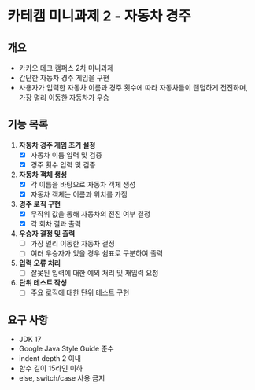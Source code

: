 # 카테캠 미니과제 2 - 자동차 경주

## 개요
- 카카오 테크 캠퍼스 2차 미니과제
- 간단한 자동차 경주 게임을 구현
- 사용자가 입력한 자동차 이름과 경주 횟수에 따라 자동차들이 랜덤하게 전진하며, 가장 멀리 이동한 자동차가 우승

## 기능 목록

1. **자동차 경주 게임 초기 설정**
    - [X] 자동차 이름 입력 및 검증
    - [X] 경주 횟수 입력 및 검증

2. **자동차 객체 생성**
    - [X] 각 이름을 바탕으로 자동차 객체 생성
    - [X] 자동차 객체는 이름과 위치를 가짐

3. **경주 로직 구현**
    - [X] 무작위 값을 통해 자동차의 전진 여부 결정
    - [X] 각 회차 결과 출력

4. **우승자 결정 및 출력**
    - [ ] 가장 멀리 이동한 자동차 결정
    - [ ] 여러 우승자가 있을 경우 쉼표로 구분하여 출력

5. **입력 오류 처리**
    - [ ] 잘못된 입력에 대한 예외 처리 및 재입력 요청

6. **단위 테스트 작성**
    - [ ] 주요 로직에 대한 단위 테스트 구현

## 요구 사항
- JDK 17
- Google Java Style Guide 준수
- indent depth 2 이내
- 함수 길이 15라인 이하
- else, switch/case 사용 금지
